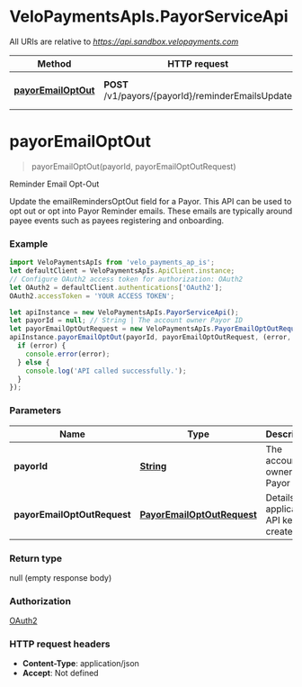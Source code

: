 # VeloPaymentsApIs.PayorServiceApi

All URIs are relative to *https://api.sandbox.velopayments.com*

Method | HTTP request | Description
------------- | ------------- | -------------
[**payorEmailOptOut**](PayorServiceApi.md#payorEmailOptOut) | **POST** /v1/payors/{payorId}/reminderEmailsUpdate | Reminder Email Opt-Out


<a name="payorEmailOptOut"></a>
# **payorEmailOptOut**
> payorEmailOptOut(payorId, payorEmailOptOutRequest)

Reminder Email Opt-Out

Update the emailRemindersOptOut field for a Payor. This API can be used to opt out or opt into Payor Reminder emails. These emails are typically around payee events such as payees registering and onboarding. 

### Example
```javascript
import VeloPaymentsApIs from 'velo_payments_ap_is';
let defaultClient = VeloPaymentsApIs.ApiClient.instance;
// Configure OAuth2 access token for authorization: OAuth2
let OAuth2 = defaultClient.authentications['OAuth2'];
OAuth2.accessToken = 'YOUR ACCESS TOKEN';

let apiInstance = new VeloPaymentsApIs.PayorServiceApi();
let payorId = null; // String | The account owner Payor ID
let payorEmailOptOutRequest = new VeloPaymentsApIs.PayorEmailOptOutRequest(); // PayorEmailOptOutRequest | Details of application API key to create
apiInstance.payorEmailOptOut(payorId, payorEmailOptOutRequest, (error, data, response) => {
  if (error) {
    console.error(error);
  } else {
    console.log('API called successfully.');
  }
});
```

### Parameters

Name | Type | Description  | Notes
------------- | ------------- | ------------- | -------------
 **payorId** | [**String**](.md)| The account owner Payor ID | 
 **payorEmailOptOutRequest** | [**PayorEmailOptOutRequest**](PayorEmailOptOutRequest.md)| Details of application API key to create | 

### Return type

null (empty response body)

### Authorization

[OAuth2](../README.md#OAuth2)

### HTTP request headers

 - **Content-Type**: application/json
 - **Accept**: Not defined

